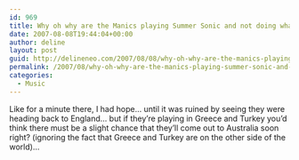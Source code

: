 ```yaml
---
id: 969
title: Why oh why are the Manics playing Summer Sonic and not doing what all bands seem to do and come onwards to Australia?
date: 2007-08-08T19:44:04+00:00
author: deline
layout: post
guid: http://delineneo.com/2007/08/08/why-oh-why-are-the-manics-playing-summer-sonic-and-not-doing-what-all-bands-seem-to-do-and-come-onwards-to-australia/
permalink: /2007/08/why-oh-why-are-the-manics-playing-summer-sonic-and-not-doing-what-all-bands-seem-to-do-and-come-onwards-to-australia/
categories:
  - Music
---
```

Like for a minute there, I had hope&#8230; until it was ruined by seeing they were heading back to England&#8230; but if they&#8217;re playing in Greece and Turkey you&#8217;d think there must be a slight chance that they&#8217;ll come out to Australia soon right? (ignoring the fact that Greece and Turkey are on the other side of the world)&#8230;
